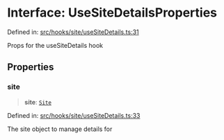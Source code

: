# Interface: UseSiteDetailsProperties

Defined in: [src/hooks/site/useSiteDetails.ts:31](https://github.com/Nick2bad4u/Uptime-Watcher/blob/dca5483e793478722cd3e6e125cafcec5fc771f0/src/hooks/site/useSiteDetails.ts#L31)

Props for the useSiteDetails hook

## Properties

### site

> **site**: [`Site`](../../../../../shared/types/interfaces/Site.md)

Defined in: [src/hooks/site/useSiteDetails.ts:33](https://github.com/Nick2bad4u/Uptime-Watcher/blob/dca5483e793478722cd3e6e125cafcec5fc771f0/src/hooks/site/useSiteDetails.ts#L33)

The site object to manage details for
